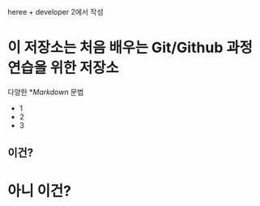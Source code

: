 heree + developer 2에서 작성

# 이 저장소는 처음 배우는 Git/Github 과정연습을 위한 저장소
다양한 **Markdown* 문법
- 1
- 2
- 3

## 이건?
# 아니 이건?

